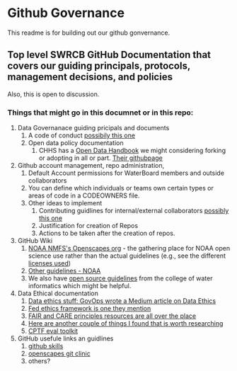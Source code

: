 # Github Governance

This readme is for building out our github gonvernance.

## Top level SWRCB GitHub Documentation that covers our guiding principals, protocols, management decisions, and policies
Also, this is open to discussion. 

### Things that might go in this documnet or in this repo:
1. Data Governanace guiding pricipals and documents
	1. A code of conduct [possibily this one](https://github.com/skills/.github/blob/main/CODE_OF_CONDUCT.md)
	2. Open data policy documentation
		1. CHHS has a [Open Data Handbook](https://chhsdata.github.io/opendatahandbook/) we might considering forking or adopting in all or part. [Their githubpage](https://github.com/chhsdata/opendatahandbook)
2. Github account management, repo administration, 
	1. Default Account permissions for WaterBoard members and outside collaborators
	2. You can define which individuals or teams own certain types or areas of code in a CODEOWNERS file.
	3. Other ideas to implement
		1. Contributing guidlines for internal/external collaborators [possibly this one](https://github.com/skills/.github/blob/main/CONTRIBUTING.md)
		2. Justification for creation of Repos
		3. Actions to be taken after the creation of repos.
2. GitHub Wiki
	1.  [NOAA NMFS's Openscapes org](https://github.com/nmfs-openscapes/.github/wiki) - the gathering place for NOAA open science use rather than the actual guidelines (e.g., see the different [licenses used](https://github.com/nmfs-openscapes/.github/wiki/05B-Licenses-for-government-work))
	2. [Other guidelines - NOAA](https://noaa-fisheries-integrated-toolbox.github.io/resources/onboarding/github-account/)
	3. We also have [open source guidelines](https://www.waterboards.ca.gov/resources/oima/cowi/open_source_code_handbook.html) from the college of water informatics which might be helpful.
3. Data Ethical documentation
	1. [Data ethics stuff: GovOps wrote a Medium article on Data Ethics](https://medium.com/caldata/practical-data-ethics-summary-of-what-were-learning-24d0e9d89cd0) 
	2. [Fed ethics framework is one they mention](https://resources.data.gov/assets/documents/fds-data-ethics-framework.pdf) 
	3. [FAIR and CARE principles resources are all over the place](https://www.nature.com/articles/s41597-021-00892-0)
	4. [Here are another couple of things I found that is worth researching](https://directory.civictech.guide/listing/the-odis-data-ethics-canvas)
	5. [CPTF eval toolkit](https://coloradolab.org/wp-content/uploads/2021/08/CPTF-Evaluation-Toolkit_June-2021_FINAL.pdf)
4. GitHub usefule links an guidlines
	1. [github skills](https://skills.github.com/)
	2. [openscapes git clinic](https://openscapes.github.io/series/core-lessons/github/github-pub.html)
	3. others?


<!--
1. Data standards might live here or get moved to another location 
	1. Water Data formats
		1. Water Data Consortium's urban supplier data format
		2. WaDE 2. 0 -- [The next version of the Water Data Exchange (WaDE) program. An agreed upon metadata standard and information system for sharing water budget data in the US. Water budgets data include site specific and aggregated water rights, water supplies, use, return flows, and transfers at geospatial areas.](https://github.com/WSWCWaterDataExchange/WaDE2.0)
3. Data use licenses [Open Sources Licenses](https://opensource.org/licenses)
	1. Creative commons
	2. MIT
	3. atribution
	4. Apache
	5. BSD 
	6. other relevant licenses pre-approved for WB use? 
-->
